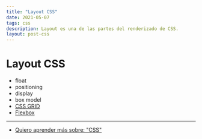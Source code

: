 ```yaml
---
title: "Layout CSS"
date: 2021-05-07
tags: css
description: Layout es una de las partes del renderizado de CSS.
layout: post-css
---
```


# Layout CSS
- float
- positioning
- display
- box model
- [CSS GRID](grid)
- [Flexbox](flexbox)

***

- [Quiero aprender más sobre: "CSS"](../00/css)
